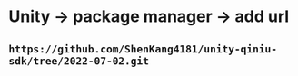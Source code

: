# Unity -> package manager -> add url
## `https://github.com/ShenKang4181/unity-qiniu-sdk/tree/2022-07-02.git`